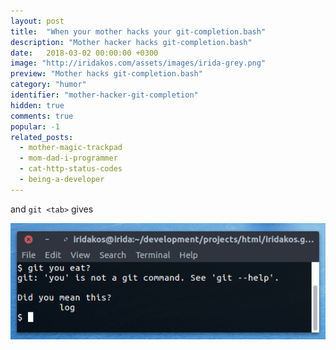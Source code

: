 ```yaml
---
layout: post
title:  "When your mother hacks your git-completion.bash"
description: "Mother hacker hacks git-completion.bash"
date:   2018-03-02 00:00:00 +0300
image: "http://iridakos.com/assets/images/irida-grey.png"
preview: "Mother hacks git-completion.bash"
category: "humor"
identifier: "mother-hacker-git-completion"
hidden: true
comments: true
popular: -1
related_posts:
  - mother-magic-trackpad
  - mom-dad-i-programmer
  - cat-http-status-codes
  - being-a-developer
---
```


and `git <tab>` gives

![Mother hacks git-completions.bash](/assets/images/posts/mother-git-completion/post.png)
